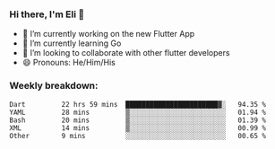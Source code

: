 ### Hi there, I'm Eli 👋
- 🔭 I’m currently working on the new Flutter App
- 🌱 I’m currently learning Go
- 🦄 I’m looking to collaborate with other flutter developers
- 😄 Pronouns: He/Him/His

### Weekly breakdown:
<!--START_SECTION:waka-->

```text
Dart         22 hrs 59 mins  ███████████████████████▓░   94.35 %
YAML         28 mins         ▒░░░░░░░░░░░░░░░░░░░░░░░░   01.94 %
Bash         20 mins         ▒░░░░░░░░░░░░░░░░░░░░░░░░   01.39 %
XML          14 mins         ▒░░░░░░░░░░░░░░░░░░░░░░░░   00.99 %
Other        9 mins          ░░░░░░░░░░░░░░░░░░░░░░░░░   00.65 %
```

<!--END_SECTION:waka-->
